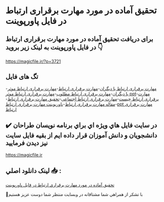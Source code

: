 # تحقیق آماده در مورد مهارت برقراری ارتباط در فایل پاورپوینت

## برای دریافت تحقیق آماده در مورد مهارت برقراری ارتباط در فایل پاورپوینت به لینک زیر بروید 👇

https://magicfile.ir/?p=3721

## تگ های فایل

-[مهارت برقراری ارتباط با دیگران](https://magicfile.ir/product/%d8%aa%d8%ad%d9%82%db%8c%d9%82-%d9%85%d9%87%d8%a7%d8%b1%d8%aa-%d8%a8%d8%b1%d9%82%d8%b1%d8%a7%d8%b1%db%8c-%d8%a7%d8%b1%d8%aa%d8%a8%d8%a7%d8%b7-%d8%af%d8%b1-%d9%81%d8%a7%db%8c%d9%84-%d9%be%d8%a7%d9%88%d8%b1%d9%be%d9%88%db%8c%d9%86%d8%aa/)-[مهارت برقراری ارتباط](https://magicfile.ir/product/%d8%aa%d8%ad%d9%82%db%8c%d9%82-%d9%85%d9%87%d8%a7%d8%b1%d8%aa-%d8%a8%d8%b1%d9%82%d8%b1%d8%a7%d8%b1%db%8c-%d8%a7%d8%b1%d8%aa%d8%a8%d8%a7%d8%b7-%d8%af%d8%b1-%d9%81%d8%a7%db%8c%d9%84-%d9%be%d8%a7%d9%88%d8%b1%d9%be%d9%88%db%8c%d9%86%d8%aa/)-[مهارت برقراری ارتباط موثر با دیگران](https://magicfile.ir/product/%d8%aa%d8%ad%d9%82%db%8c%d9%82-%d9%85%d9%87%d8%a7%d8%b1%d8%aa-%d8%a8%d8%b1%d9%82%d8%b1%d8%a7%d8%b1%db%8c-%d8%a7%d8%b1%d8%aa%d8%a8%d8%a7%d8%b7-%d8%af%d8%b1-%d9%81%d8%a7%db%8c%d9%84-%d9%be%d8%a7%d9%88%d8%b1%d9%be%d9%88%db%8c%d9%86%d8%aa/)-[مهارت برقراری ارتباط مطلوب](https://magicfile.ir/product/%d8%aa%d8%ad%d9%82%db%8c%d9%82-%d9%85%d9%87%d8%a7%d8%b1%d8%aa-%d8%a8%d8%b1%d9%82%d8%b1%d8%a7%d8%b1%db%8c-%d8%a7%d8%b1%d8%aa%d8%a8%d8%a7%d8%b7-%d8%af%d8%b1-%d9%81%d8%a7%db%8c%d9%84-%d9%be%d8%a7%d9%88%d8%b1%d9%be%d9%88%db%8c%d9%86%d8%aa/)-[مهارت برقراری ارتباط موثر ppt](https://magicfile.ir/product/%d8%aa%d8%ad%d9%82%db%8c%d9%82-%d9%85%d9%87%d8%a7%d8%b1%d8%aa-%d8%a8%d8%b1%d9%82%d8%b1%d8%a7%d8%b1%db%8c-%d8%a7%d8%b1%d8%aa%d8%a8%d8%a7%d8%b7-%d8%af%d8%b1-%d9%81%d8%a7%db%8c%d9%84-%d9%be%d8%a7%d9%88%d8%b1%d9%be%d9%88%db%8c%d9%86%d8%aa/)-[مهارت برقراری ارتباط چیست](https://magicfile.ir/product/%d8%aa%d8%ad%d9%82%db%8c%d9%82-%d9%85%d9%87%d8%a7%d8%b1%d8%aa-%d8%a8%d8%b1%d9%82%d8%b1%d8%a7%d8%b1%db%8c-%d8%a7%d8%b1%d8%aa%d8%a8%d8%a7%d8%b7-%d8%af%d8%b1-%d9%81%d8%a7%db%8c%d9%84-%d9%be%d8%a7%d9%88%d8%b1%d9%be%d9%88%db%8c%d9%86%d8%aa/)-[مهارت برقراری ارتباط اجتماعی](https://magicfile.ir/product/%d8%aa%d8%ad%d9%82%db%8c%d9%82-%d9%85%d9%87%d8%a7%d8%b1%d8%aa-%d8%a8%d8%b1%d9%82%d8%b1%d8%a7%d8%b1%db%8c-%d8%a7%d8%b1%d8%aa%d8%a8%d8%a7%d8%b7-%d8%af%d8%b1-%d9%81%d8%a7%db%8c%d9%84-%d9%be%d8%a7%d9%88%d8%b1%d9%be%d9%88%db%8c%d9%86%d8%aa/)-[تحقیق مهارت برقراری ارتباط](https://magicfile.ir/product/%d8%aa%d8%ad%d9%82%db%8c%d9%82-%d9%85%d9%87%d8%a7%d8%b1%d8%aa-%d8%a8%d8%b1%d9%82%d8%b1%d8%a7%d8%b1%db%8c-%d8%a7%d8%b1%d8%aa%d8%a8%d8%a7%d8%b7-%d8%af%d8%b1-%d9%81%d8%a7%db%8c%d9%84-%d9%be%d8%a7%d9%88%d8%b1%d9%be%d9%88%db%8c%d9%86%d8%aa/)-[مقاله مهارت برقراری ارتباط](https://magicfile.ir/product/%d8%aa%d8%ad%d9%82%db%8c%d9%82-%d9%85%d9%87%d8%a7%d8%b1%d8%aa-%d8%a8%d8%b1%d9%82%d8%b1%d8%a7%d8%b1%db%8c-%d8%a7%d8%b1%d8%aa%d8%a8%d8%a7%d8%b7-%d8%af%d8%b1-%d9%81%d8%a7%db%8c%d9%84-%d9%be%d8%a7%d9%88%d8%b1%d9%be%d9%88%db%8c%d9%86%d8%aa/)-[پاورپوینت مهارت برقراری ارتباط](https://magicfile.ir/product/%d8%aa%d8%ad%d9%82%db%8c%d9%82-%d9%85%d9%87%d8%a7%d8%b1%d8%aa-%d8%a8%d8%b1%d9%82%d8%b1%d8%a7%d8%b1%db%8c-%d8%a7%d8%b1%d8%aa%d8%a8%d8%a7%d8%b7-%d8%af%d8%b1-%d9%81%d8%a7%db%8c%d9%84-%d9%be%d8%a7%d9%88%d8%b1%d9%be%d9%88%db%8c%d9%86%d8%aa/)-[ppt مهارت برقراری ارتباط](https://magicfile.ir/product/%d8%aa%d8%ad%d9%82%db%8c%d9%82-%d9%85%d9%87%d8%a7%d8%b1%d8%aa-%d8%a8%d8%b1%d9%82%d8%b1%d8%a7%d8%b1%db%8c-%d8%a7%d8%b1%d8%aa%d8%a8%d8%a7%d8%b7-%d8%af%d8%b1-%d9%81%d8%a7%db%8c%d9%84-%d9%be%d8%a7%d9%88%d8%b1%d9%be%d9%88%db%8c%d9%86%d8%aa/)

## ✔️ در سايت فايل هاي ويژه اي براي برنامه نويسان طراحان دانشجويان و دانش آموزان قرار داده ايم از بقيه فايل سايت نيز ديدن فرماييد

https://magicfile.ir


## لينک دانلود اصلي 📥 :

[تحقیق آماده در مورد مهارت برقراری ارتباط در فایل پاورپوینت](https://magicfile.ir/product/%d8%aa%d8%ad%d9%82%db%8c%d9%82-%d9%85%d9%87%d8%a7%d8%b1%d8%aa-%d8%a8%d8%b1%d9%82%d8%b1%d8%a7%d8%b1%db%8c-%d8%a7%d8%b1%d8%aa%d8%a8%d8%a7%d8%b7-%d8%af%d8%b1-%d9%81%d8%a7%db%8c%d9%84-%d9%be%d8%a7%d9%88%d8%b1%d9%be%d9%88%db%8c%d9%86%d8%aa/) 


🙏با تشکر از همراهي شما مشتاقانه در وبسایت منتظر شما دوست عزیز هستیم

